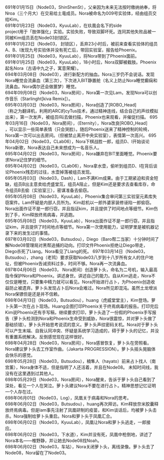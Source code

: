 691年01月15日（Node03，ShinShenSt），父亲因为未来无法按时缴纳纳奉，将Nroa（三个月大）在交易给土竜成员。Nora被命名为009号实验体，经由组员交给Kim。  
691年01月23日（Node03，KyuuLab），在玖凰会名下的side  
project用于「肢体强化」实验。实验失败，导致双脚坏死。连同其他失败品被一同被Kim组员丢在Node03封锁区。  
691年01月23日（Node03， 封锁区），丢弃23小时后，被前来查看实验体的组员A、B、I发现九号实验体并没有死亡后，带回实验室，报告给Phoenix。  
691年01月25日（Node03，KyuuLab），将Nora带到了Phoenix面前。  
691年01月25日（Node03，KyuuLab），18小时后，Nora双脚被截肢。Phoenix起名Nora（古语中九之子，寓意荣耀）。  
694年03月08日（Node03），进行新配方的抽血。Nora三岁仍不会说话。发现Nora睡觉会流鼻血（第三次），下次进入BIT静置舱（名义上防止Nora睡觉癫痫和流鼻血。Nora偶尔还会做噩梦）睡觉。  
694年09月08日（Node03，Nora房间），Nora第一次见Lam，发现Nora可以创作音乐（Starlinght\[kiva Remix\]）。  
695年03月03日（Node03，Nora房间），Nora创造了\[ROBO_Head\]  
（称之为翻译机，利用的ARC的cyTus技术，通过精神连线，结合自己的声纹模拟出来），第一次发声，被组员I叫去做扫描，Phoenix也来观看，并催促扫描。   695年03月16日（Node03，Nora房间），（Eternity），Nora改良\[ROBO_Head\]  
，可以显示一些简单表情（只会哭脸）。随后Phoenix送来了精神控制的轮椅，Nora第一次可以出去房间。（但被禁止离开中央实验室），表情第一次高兴。   695年04月02日（Node03，CLab06），Nora下棋战胜一郎，组员D、I开始谈论Nora新歌，Nora表达自己未来想成为一名音乐人。  
695年04月02日（Node03，Nora房间），Nora嫌弃在BIT里面睡觉。Phoenix要求Nora记住梦的细节。  
695年04月02日（Node03，CLab06），Nora拿水壶，偷听到组员D、I在背后谈论Phoenix残忍的过往，水壶掉落被组员发现。  
695年05月03日（Node03，Dash），Lam不满Kim成果。由于工期紧迫和资金短缺，组员B出主意卖给虎盛堂氚，组员A阻止，但是Kim还是要求去查看库存，命令组员B去偷（实验室三），密谋准备去偷窃。  
695年05月08日（Node03，KyuuLab），Phoenix集合审问第三实验室元素库失窃案件。Lam怀疑是内部人员所为。Kim趁机以一郎外婆家装修诬陷一郎偷窃。Nora出面作证不是一郎行窃，并且指证kim，并且提供了时间地点等细节。Kim伤到了手，Kim释放终焉病毒，并逃跑。  
695年05月08日（Node03，KyuuLab），Nora出面作证不是一郎行窃，并且指证kim，并且提供了时间地点等细节。Nora第一次使用能力，证明梦里是被机器记录下来的发生过的事情。  
697年03月02日（Node03，Butsudou），Diego（Baro帮二当家）十分钟时间了解Node08管理局对黑帮追捕的动向。打印文件Phoenix拒绝让Diego带走，Diego杀死了Liang。Nora看见了Liang的死。
697年03月14日（Node03，Butsudou），zhang（老鸨）要求获取Node03八岁到十八岁所有女人的住户地址，但被Phoenix告诫资料过多，时间不够。Nora再一次流鼻血。  
697年04月06日（Node03， Nora房间）创造萝卜头，命名为二号机，输入最高指令保护Nora和Phoenix。讲述身世。讲述自己的能力。自从Kim逃走，Nora不仅仅是睡觉，只要集中精力就可以看见。Nora开始进行占卜，为Phoenix创造收益防止被遗弃。萝卜头发现占卜后Nora会难过。Nora所见即混沌。虽然土龙增派Nora保镖但是还是并不信赖。  
698年04月13日（Node03，Butsudou），huang（虎威堂堂主），Kim登场。萝卜头第一次在占卜现场。Huang企图打印Phoenix关于终焉病毒的报告。打印完后Kim说Phoenix还有手写稿，继续要求打印，萝卜头造了一份假的Phoenix手写报告（萝卜头检测到Nora和Phoenix生命受到威胁，Nora很震惊，并对萝卜头做了基础侦错）。萝卜头开始思考说谎的意义。萝卜头声纹密码关机。Nora对于萝卜头可以产生末端、自我认同冲突、怀疑是系统学习造成的，碍于萝卜头的记忆，并没有重置系统解决。反倒感觉现在这样很好。  
698年04月28日（Node03，Nora房间），Nora感冒恢复，萝卜头在旁照看。Nora建议萝卜头去工作室作曲。（Jakarta PROGRESSION）。萝卜头摇头晃脑体会快乐的感觉。  
698年05月28日（Node03，Butsudou），楠隼人（hayato）前来占卜找人（南宫薰），Nora身体不适，但是指明了人还活着，并且在Node08。 未知时间线，我没有在这里遇到过其他人。  
698年05月29日（Node03，Nora房间），Nora醒来，告诉于萝卜头自己看到了深处，看见一个人在哭泣。萝卜头建议Nora不要在进行占卜。精神思想记忆证明一个人存在过。  
698年06月01日（Node03，Log），凤凰关于病毒和Nora的思考。  
698年06月02日（Node03，Butsudou），huang再次拜访。Kim释放奈米胶囊释放终焉病毒。但是lam事先注射了凤凰研制的疫苗，和Kim谈话后，均被萝卜头击杀。Nora强制给萝卜头重启。Nora和萝卜头于凤凰汇合。   
698年06月02日（Node03，KyuuLab），凤凰让Nora和萝卜头逃走，一郎接应。   
698年06月02日（Node03，下水道），Kim并没有死，凤凰中枪倒地，讲述了Nora本名——椎野静，并让她去Node08找Noah。  
698年06月02日（Node03，车站），Nora关闭萝卜头，离线录像。萝卜头去了Node08，Nora留在了Node03。  
